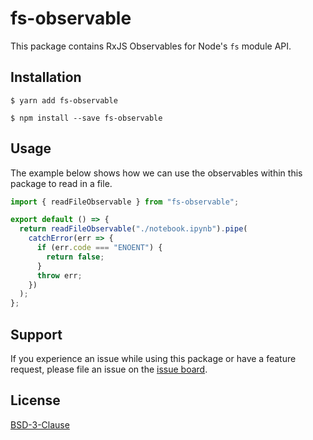 # fs-observable

This package contains RxJS Observables for Node's `fs` module API.

## Installation

```
$ yarn add fs-observable
```

```
$ npm install --save fs-observable
```

## Usage

The example below shows how we can use the observables within this package to read in a file.

```javascript
import { readFileObservable } from "fs-observable";

export default () => {
  return readFileObservable("./notebook.ipynb").pipe(
    catchError(err => {
      if (err.code === "ENOENT") {
        return false;
      }
      throw err;
    })
  );
};
```

## Support

If you experience an issue while using this package or have a feature request, please file an issue on the [issue board](https://github.com/nteract/fs-observable/issues).

## License

[BSD-3-Clause](https://choosealicense.com/licenses/bsd-3-clause/)
